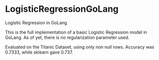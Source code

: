 # LogisticRegressionGoLang
Logistic Regression in GoLang


This is the full implementation of a basic Logistic Regression model in GoLang. As of yet, there is no regularization parameter used.

Evaluated on the Titanic Dataset, using only non null rows. Accuracy was 0.7333, while sklearn gave 0.737.
